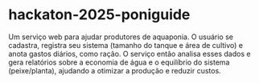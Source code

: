 # hackaton-2025-poniguide
Um serviço web para ajudar produtores de aquaponia. O usuário se cadastra, registra seu sistema (tamanho do tanque e área de cultivo) e anota gastos diários, como ração. O serviço então analisa esses dados e gera relatórios sobre a economia de água e o equilíbrio do sistema (peixe/planta), ajudando a otimizar a produção e reduzir custos.
